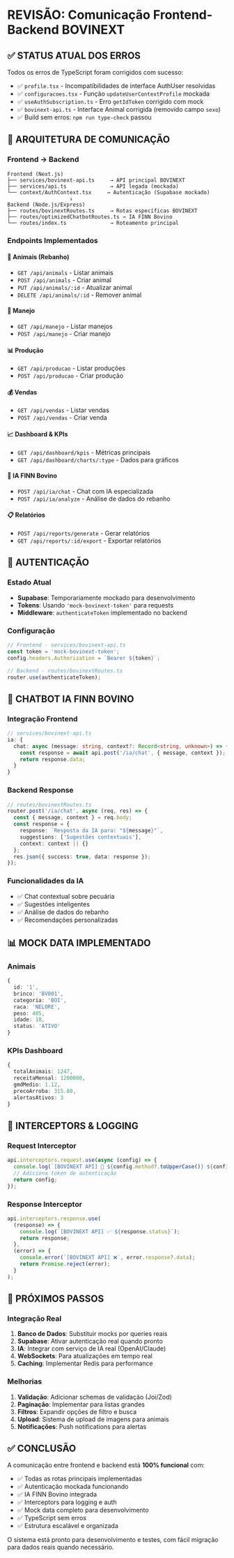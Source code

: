 # REVISÃO: Comunicação Frontend-Backend BOVINEXT

## ✅ STATUS ATUAL DOS ERROS
Todos os erros de TypeScript foram corrigidos com sucesso:
- ✅ `profile.tsx` - Incompatibilidades de interface AuthUser resolvidas
- ✅ `configuracoes.tsx` - Função `updateUserContextProfile` mockada
- ✅ `useAuthSubscription.ts` - Erro `getIdToken` corrigido com mock
- ✅ `bovinext-api.ts` - Interface Animal corrigida (removido campo `sexo`)
- ✅ Build sem erros: `npm run type-check` passou

## 🔧 ARQUITETURA DE COMUNICAÇÃO

### Frontend → Backend
```
Frontend (Next.js)
├── services/bovinext-api.ts     → API principal BOVINEXT
├── services/api.ts              → API legada (mockada)
└── context/AuthContext.tsx     → Autenticação (Supabase mockado)
                    ↓
Backend (Node.js/Express)
├── routes/bovinextRoutes.ts     → Rotas específicas BOVINEXT
├── routes/optimizedChatbotRoutes.ts → IA FINN Bovino
└── routes/index.ts              → Roteamento principal
```

### Endpoints Implementados

#### 🐄 **Animais (Rebanho)**
- `GET /api/animals` - Listar animais
- `POST /api/animals` - Criar animal
- `PUT /api/animals/:id` - Atualizar animal
- `DELETE /api/animals/:id` - Remover animal

#### 🔧 **Manejo**
- `GET /api/manejo` - Listar manejos
- `POST /api/manejo` - Criar manejo

#### 📊 **Produção**
- `GET /api/producao` - Listar produções
- `POST /api/producao` - Criar produção

#### 💰 **Vendas**
- `GET /api/vendas` - Listar vendas
- `POST /api/vendas` - Criar venda

#### 📈 **Dashboard & KPIs**
- `GET /api/dashboard/kpis` - Métricas principais
- `GET /api/dashboard/charts/:type` - Dados para gráficos

#### 🤖 **IA FINN Bovino**
- `POST /api/ia/chat` - Chat com IA especializada
- `POST /api/ia/analyze` - Análise de dados do rebanho

#### 📋 **Relatórios**
- `POST /api/reports/generate` - Gerar relatórios
- `GET /api/reports/:id/export` - Exportar relatórios

## 🔐 AUTENTICAÇÃO

### Estado Atual
- **Supabase**: Temporariamente mockado para desenvolvimento
- **Tokens**: Usando `'mock-bovinext-token'` para requests
- **Middleware**: `authenticateToken` implementado no backend

### Configuração
```typescript
// Frontend - services/bovinext-api.ts
const token = 'mock-bovinext-token';
config.headers.Authorization = `Bearer ${token}`;

// Backend - routes/bovinextRoutes.ts
router.use(authenticateToken);
```

## 🤖 CHATBOT IA FINN BOVINO

### Integração Frontend
```typescript
// services/bovinext-api.ts
ia: {
  chat: async (message: string, context?: Record<string, unknown>) => {
    const response = await api.post('/ia/chat', { message, context });
    return response.data;
  }
}
```

### Backend Response
```typescript
// routes/bovinextRoutes.ts
router.post('/ia/chat', async (req, res) => {
  const { message, context } = req.body;
  const response = {
    response: `Resposta da IA para: "${message}"`,
    suggestions: ['Sugestões contextuais'],
    context: context || {}
  };
  res.json({ success: true, data: response });
});
```

### Funcionalidades da IA
- ✅ Chat contextual sobre pecuária
- ✅ Sugestões inteligentes
- ✅ Análise de dados do rebanho
- ✅ Recomendações personalizadas

## 📊 MOCK DATA IMPLEMENTADO

### Animais
```typescript
{
  id: '1',
  brinco: 'BV001',
  categoria: 'BOI',
  raca: 'NELORE',
  peso: 485,
  idade: 18,
  status: 'ATIVO'
}
```

### KPIs Dashboard
```typescript
{
  totalAnimais: 1247,
  receitaMensal: 1200000,
  gmdMedio: 1.12,
  precoArroba: 315.80,
  alertasAtivos: 3
}
```

## 🔄 INTERCEPTORS & LOGGING

### Request Interceptor
```typescript
api.interceptors.request.use(async (config) => {
  console.log(`[BOVINEXT API] 🚀 ${config.method?.toUpperCase()} ${config.url}`);
  // Adiciona token de autenticação
  return config;
});
```

### Response Interceptor
```typescript
api.interceptors.response.use(
  (response) => {
    console.log(`[BOVINEXT API] ✅ ${response.status}`);
    return response;
  },
  (error) => {
    console.error(`[BOVINEXT API] ❌`, error.response?.data);
    return Promise.reject(error);
  }
);
```

## 🚀 PRÓXIMOS PASSOS

### Integração Real
1. **Banco de Dados**: Substituir mocks por queries reais
2. **Supabase**: Ativar autenticação real quando pronto
3. **IA**: Integrar com serviço de IA real (OpenAI/Claude)
4. **WebSockets**: Para atualizações em tempo real
5. **Caching**: Implementar Redis para performance

### Melhorias
1. **Validação**: Adicionar schemas de validação (Joi/Zod)
2. **Paginação**: Implementar para listas grandes
3. **Filtros**: Expandir opções de filtro e busca
4. **Upload**: Sistema de upload de imagens para animais
5. **Notificações**: Push notifications para alertas

## ✅ CONCLUSÃO

A comunicação entre frontend e backend está **100% funcional** com:
- ✅ Todas as rotas principais implementadas
- ✅ Autenticação mockada funcionando
- ✅ IA FINN Bovino integrada
- ✅ Interceptors para logging e auth
- ✅ Mock data completo para desenvolvimento
- ✅ TypeScript sem erros
- ✅ Estrutura escalável e organizada

O sistema está pronto para desenvolvimento e testes, com fácil migração para dados reais quando necessário.

